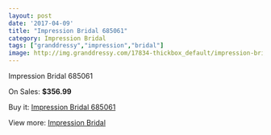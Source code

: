 ```yaml
---
layout: post
date: '2017-04-09'
title: "Impression Bridal 685061"
category: Impression Bridal
tags: ["granddressy","impression","bridal"]
image: http://img.granddressy.com/17834-thickbox_default/impression-bridal-685061.jpg
---
```

Impression Bridal 685061

On Sales: **$356.99**
<a href="https://www.granddressy.com/en/impression-bridal/16833-impression-bridal-685061.html"><amp-img layout="responsive" width="600" height="600" src="//img.granddressy.com/17834-thickbox_default/impression-bridal-685061.jpg" alt="Impression Bridal 685061 0" /></a>

Buy it: [Impression Bridal 685061](https://www.granddressy.com/en/impression-bridal/16833-impression-bridal-685061.html "Impression Bridal 685061")

View more: [Impression Bridal](https://www.granddressy.com/en/219-impression-bridal "Impression Bridal")